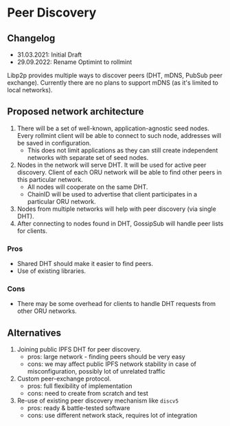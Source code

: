 # Peer Discovery

## Changelog

- 31.03.2021: Initial Draft
- 29.09.2022: Rename Optimint to rollmint

Libp2p provides multiple ways to discover peers (DHT, mDNS, PubSub peer exchange). Currently there are no plans to support mDNS (as it's limited to local networks).

## Proposed network architecture

1. There will be a set of well-known, application-agnostic seed nodes. Every rollmint client will be able to connect to such node, addresses will be saved in configuration.
    * This does not limit applications as they can still create independent networks with separate set of seed nodes.
2. Nodes in the network will serve DHT. It will be used for active peer discovery. Client of each ORU network will be able to find other peers in this particular network.
    * All nodes will cooperate on the same DHT.
    * ChainID will be used to advertise that client participates in a particular ORU network.
3. Nodes from multiple networks will help with peer discovery (via single DHT).
4. After connecting to nodes found in DHT, GossipSub will handle peer lists for clients.

### Pros

* Shared DHT should make it easier to find peers.
* Use of existing libraries.

### Cons

* There may be some overhead for clients to handle DHT requests from other ORU networks.

## Alternatives

1. Joining public IPFS DHT for peer discovery.
    * pros: large network - finding peers should be very easy
    * cons: we may affect public IPFS network stability in case of misconfiguration, possibly lot of unrelated traffic
2. Custom peer-exchange protocol.
    * pros: full flexibility of implementation
    * cons: need to create from scratch and test
3. Re-use of existing peer discovery mechanism like `discv5`
    * pros: ready & battle-tested software
    * cons: use different network stack, requires lot of integration
